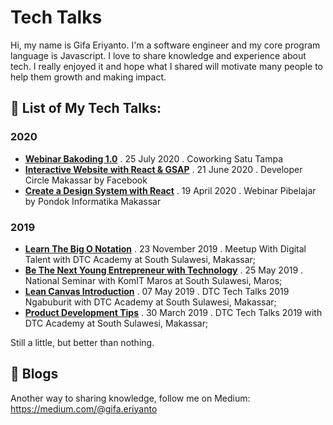 # Tech Talks

Hi, my name is Gifa Eriyanto. I'm a software engineer and my core program language is Javascript. I love to share knowledge and experience about tech. I really enjoyed it and hope what I shared will motivate many people to help them growth and making impact.

## 🎤 List of My Tech Talks:

### 2020
- [**Webinar Bakoding 1.0**](https://www.youtube.com/watch?v=5KiFy7agu_k&list=PLNaNl0ZMJ0_82ff8GMTpO9i7zX3tjhqLi&index=3&t=0s) . 25 July 2020 . Coworking Satu Tampa
- [**Interactive Website with React & GSAP**](https://web.facebook.com/muh.aryandi.37/videos/3473608725992321) . 21 June 2020 . Developer Circle Makassar by Facebook
- [**Create a Design System with React**](https://web.facebook.com/photo?fbid=634762217084998&set=a.176459342915290) . 19 April 2020 . Webinar Pibelajar by Pondok Informatika Makassar

### 2019
- [**Learn The Big O Notation**](https://www.facebook.com/photo?fbid=595455664531779&set=a.368483277229020) . 23 November 2019 . Meetup With Digital Talent with DTC Academy at South Sulawesi, Makassar;
- [**Be The Next Young Entrepreneur with Technology**](https://www.facebook.com/photo?fbid=494257491318264&set=a.378928712851143) . 25 May 2019 . National Seminar with KomIT Maros at South Sulawesi, Maros;
- [**Lean Canvas Introduction**](https://www.facebook.com/photo?fbid=459984294745584&set=a.368483277229020) . 07 May 2019 . DTC Tech Talks 2019 Ngabuburit with DTC Academy at South Sulawesi, Makassar;
- [**Product Development Tips**](https://www.facebook.com/photo/?fbid=439450480132299&set=a.368483277229020) . 30 March 2019 . DTC Tech Talks 2019 with DTC Academy at South Sulawesi, Makassar;

Still a little, but better than nothing.

## 📝 Blogs 
Another way to sharing knowledge, follow me on Medium:
https://medium.com/@gifa.eriyanto
